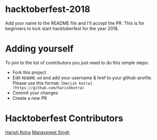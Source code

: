 # hacktoberfest-2018
Add your name to the README file and I'll accept the PR. This is for beginners to kick start hacktoberfest for the year 2018.

# Adding yourself

To join to the list of contributors you just need to do this simple steps:
* Fork this project
* Edit `README.md` and add your username & href to your github-profile. Please use this format:
  `[Harish Kotra](https://github.com/harishkotra)`
* Commit your changes
* Create a new PR

# Hacktoberfest Contributors 

[Harish Kotra](https://github.com/harishkotra)
[Manavpreet Singh](https://github.com/ManavpreetSingh)
